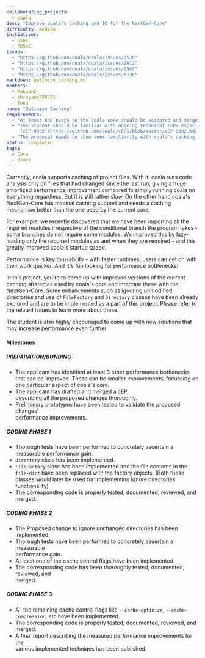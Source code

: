 ```yaml
---
collaborating_projects:
  - coala
desc: "Improve coala's caching and IO for the NextGen-Core"
difficulty: medium
initiatives:
  - GSoC
  - RGSoC
issues:
  - "https://github.com/coala/coala/issues/3530"
  - "https://github.com/coala/coala/issues/2912"
  - "https://github.com/coala/coala/issues/2541"
  - "https://github.com/coala/coala/issues/5136"
markdown: optimize_caching.md
mentors:
  - Makman2
  - shreyans800755
  - fneu
name: "Optimize Caching"
requirements:
  - "At least one patch to the coala core should be accepted and merged."
  - "The student should be familiar with ongoing technical cEPs especially
     [cEP-0002](https://github.com/coala/cEPs/blob/master/cEP-0002.md)."
  - "The proposal needs to show some familiarity with coala's caching implementation."
status: completed
tags:
  - Core
  - Bears
---
```

Currently, coala supports caching of project files. With it, coala runs
code analysis only on files that had changed since the last run, giving a
huge amortized performance improvement compared to simply running coala on
everything regardless. But it is still rather slow. On the other hand coala's
NextGen-Core has minimal caching support and needs a caching mechanism better
than the one used by the current core.

For example, we recently discovered that we have been importing all
the required modules irrespective of the conditional branch the program
takes - some branches do not require some modules. We improved this
by lazy-loading only the required modules as and when they are required - and
this greatly improved coala's startup speed.

Performance is key to usability - with faster runtimes, users can get on
with their work quicker. And it's fun looking for performance bottlenecks!

In this project, you're to come up with improved versions of the current caching
strategies used by coala's core and integrate these with the NextGen-Core.
Some enhancements such as ignoring unmodified directories and use of
`FileFactory` and `Directory` classes have been already explored and are to be
implemented as a part of this project. Please refer to the related issues to
learn more about these.

The student is also highly encouraged to come up with new solutions that may
increase performance even further.

#### Milestones

##### PREPARATION/BONDING

* The applicant has identified at least 3 other performance bottlenecks that can be
  improved. These can be smaller improvements, focussing on one particular
  aspect of coala's core.
* The applicant has drafted and merged a [cEP](https://github.com/coala/ceps)  
  describing all the proposed changes thoroughly.
* Preliminary prototypes have been tested to validate the proposed changes'  
  performance improvements.

##### CODING PHASE 1

* Thorough tests have been performed to concretely ascertain a measurable
  performance gain.
* `Directory` class has been implemented.
* `FileFactory` class has been implemented and the file contents in the
  `file-dict` have been replaced with the factory objects. (Both these classes
  would later be used for implementing ignore directories functionality)
* The corresponding code is properly tested, documented, reviewed, and merged.

##### CODING PHASE 2

* The Proposed change to ignore unchanged directories has been implemented.
* Thorough tests have been performed to concretely ascertain a measurable  
  performance gain.
* At least one of the cache control flags have been implemented.
* The corresponding code has been thoroughly tested, documented, reviewed, and  
  merged.

##### CODING PHASE 3

* All the remaining cache control flags like `--cache-optimize`,
  `--cache-compression`, etc have been implemented.
* The corresponding code is properly tested, documented, reviewed, and merged.
* A final report describing the measured performance improvements for the  
  various implemented techniqes has been published.
